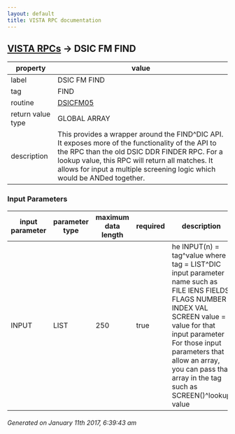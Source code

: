```yaml
---
layout: default
title: VISTA RPC documentation
---
```




## [VISTA RPCs](TableOfContent.md) &#8594; DSIC FM FIND 

 property | value 
--- | --- 
 label | DSIC FM FIND
 tag | FIND
 routine | [DSICFM05](http://code.osehra.org/dox/Routine_DSICFM05_source.html)
 return value type | GLOBAL ARRAY
 description | This provides a wrapper around the FIND^DIC API.  It exposes more of the functionality of the API to the RPC than the old DSIC DDR FINDER RPC. For a lookup value, this RPC will return all matches.  It allows for input a multiple screening logic which would be ANDed together.

### Input Parameters

| input parameter | parameter type | maximum data length | required | description | 
| --- | --- | --- | --- | --- | 
| INPUT | LIST | 250 | true | he INPUT(n) = tag^value   where   tag = LIST^DIC input parameter name such as        FILE  IENS  FIELDS  FLAGS  NUMBER  INDEX  VAL  SCREEN  value = value for that input parameter For those input parameters that allow an array, you can pass that array in the tag such as SCREEN()^lookup value | 




 ###### Generated on January 11th 2017, 6:39:43 am